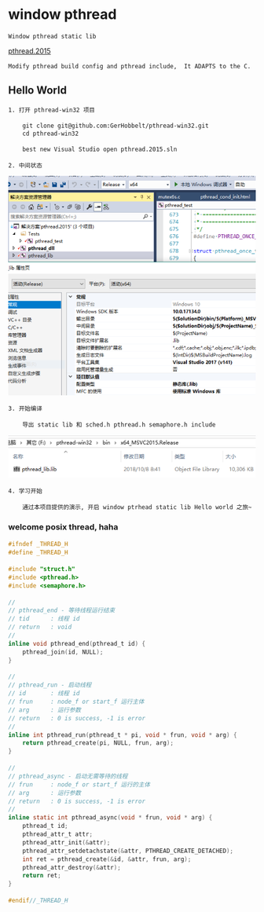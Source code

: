 # window pthread

    Window pthread static lib

[pthread.2015](https://github.com/GerHobbelt/pthread-win32)

    Modify pthread build config and pthread include,  It ADAPTS to the C.
    
## Hello World

    1. 打开 pthread-win32 项目

        git clone git@github.com:GerHobbelt/pthread-win32.git
        cd pthread-win32

        best new Visual Studio open pthread.2015.sln

    2. 中间状态

![sln](./img/sln.png)

    3. 开始编译

        导出 static lib 和 sched.h pthread.h semaphore.h include

![sln](./img/lib.png)

    4. 学习开始

        通过本项目提供的演示, 开启 window ptrhead static lib Hello world 之旅~

### welcome posix thread, haha

```C
#ifndef _THREAD_H
#define _THREAD_H

#include "struct.h"
#include <pthread.h>
#include <semaphore.h>

//
// pthread_end - 等待线程运行结束
// tid      : 线程 id
// return   : void
//
inline void pthread_end(pthread_t id) {
    pthread_join(id, NULL);
}

//
// pthread_run - 启动线程
// id       : 线程 id
// frun     : node_f or start_f 运行主体
// arg      : 运行参数
// return   : 0 is success, -1 is error
//
inline int pthread_run(pthread_t * pi, void * frun, void * arg) {
    return pthread_create(pi, NULL, frun, arg);
}

//
// pthread_async - 启动无需等待的线程
// frun     : node_f or start_f 运行的主体
// arg      : 运行参数
// return   : 0 is success, -1 is error
// 
inline static int pthread_async(void * frun, void * arg) {
    pthread_t id;
    pthread_attr_t attr;
    pthread_attr_init(&attr);
    pthread_attr_setdetachstate(&attr, PTHREAD_CREATE_DETACHED);
    int ret = pthread_create(&id, &attr, frun, arg);
    pthread_attr_destroy(&attr);
    return ret;
}

#endif//_THREAD_H
```
